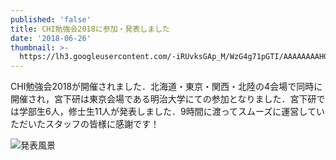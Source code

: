 ```yaml
---
published: 'false'
title: CHI勉強会2018に参加・発表しました
date: '2018-06-26'
thumbnail: >-
  https://lh3.googleusercontent.com/-iRUvksGAp_M/WzG4g71pGTI/AAAAAAAAHGo/QM3OrgPyeosC4v5d8wweph26k6i4KSe3QCE0YBhgL/DSC08843.JPG
---
```

CHI勉強会2018が開催されました．北海道・東京・関西・北陸の4会場で同時に開催され，宮下研は東京会場である明治大学にての参加となりました．宮下研では学部生6人，修士生11人が発表しました．9時間に渡ってスムーズに運営していただいたスタッフの皆様に感謝です！

![発表風景](https://lh3.googleusercontent.com/-Ce1bhyxpPd8/WzG4g4U8kVI/AAAAAAAAHH8/kpMBnAjmDAw_z13Yeq_rZijh2EoT21OzwCE0YBhgL/DSC08828.JPG)

